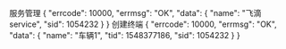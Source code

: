 服务管理
{
    "errcode": 10000,
    "errmsg": "OK",
    "data": {
        "name": "飞滴service",
        "sid": 1054232
    }
}
创建终端
{
    "errcode": 10000,
    "errmsg": "OK",
    "data": {
        "name": "车辆1",
        "tid": 1548377186,
        "sid": 1054232
    }
}